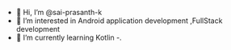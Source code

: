 - 👋 Hi, I’m @sai-prasanth-k
- 👀 I’m interested in Android application development ,FullStack development
- 🌱 I’m currently learning Kotlin
-.

<!---
sai-prasanth-k/sai-prasanth-k is a ✨ special ✨ repository because its `README.md` (this file) appears on your GitHub profile.
You can click the Preview link to take a look at your changes.
--->
